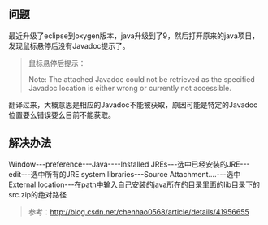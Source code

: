 ## 问题

最近升级了eclipse到oxygen版本，java升级到了9，然后打开原来的java项目，发现鼠标悬停后没有Javadoc提示了。

> 鼠标悬停后提示：
>
> Note: The attached Javadoc could not be retrieved as the specified Javadoc location is either wrong or currently not accessible.

翻译过来，大概意思是相应的Javadoc不能被获取，原因可能是特定的Javadoc位置要么错误要么目前不能获取。

## 解决办法

Window---preference---Java----Installed JREs---选中已经安装的JRE---edit---选中所有的JRE system libraries---Source Attachment....---选中External location---在path中输入自己安装的java所在的目录里面的lib目录下的src.zip的绝对路径

> 参考：http://blog.csdn.net/chenhao0568/article/details/41956655
